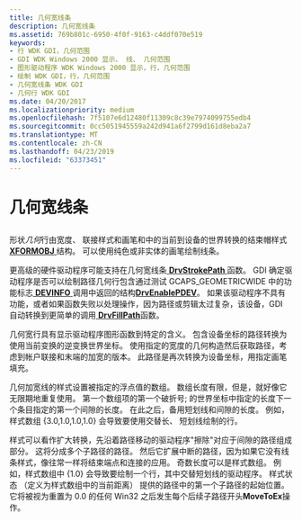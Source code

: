 ```yaml
---
title: 几何宽线条
description: 几何宽线条
ms.assetid: 769b801c-6950-4f0f-9163-c4ddf070e519
keywords:
- 行 WDK GDI，几何范围
- GDI WDK Windows 2000 显示、 线、 几何范围
- 图形驱动程序 WDK Windows 2000 显示，行，几何范围
- 绘制 WDK GDI，行，几何范围
- 几何宽线条 WDK GDI
- 几何行 WDK GDI
ms.date: 04/20/2017
ms.localizationpriority: medium
ms.openlocfilehash: 7f5107e6d12480f11309c8c39e7974099755edb4
ms.sourcegitcommit: 0cc5051945559a242d941a6f2799d161d8eba2a7
ms.translationtype: MT
ms.contentlocale: zh-CN
ms.lasthandoff: 04/23/2019
ms.locfileid: "63373451"
---
```

# <a name="geometric-wide-lines"></a>几何宽线条


## <span id="ddk_geometric_wide_lines_gg"></span><span id="DDK_GEOMETRIC_WIDE_LINES_GG"></span>


形状*几何*行由宽度、 联接样式和画笔和中的当前到设备的世界转换的结束帽样式[ **XFORMOBJ** ](https://msdn.microsoft.com/library/windows/hardware/ff570618)结构。 可以使用纯色或非实体的画笔绘制线条。

更高级的硬件驱动程序可能支持在几何宽线条[ **DrvStrokePath** ](https://msdn.microsoft.com/library/windows/hardware/ff556316)函数。 GDI 确定驱动程序是否可以绘制路径几何行包含通过测试 GCAPS\_GEOMETRICWIDE 中的功能标志[ **DEVINFO** ](https://msdn.microsoft.com/library/windows/hardware/ff552835) 调用中返回的结构[**DrvEnablePDEV**](https://msdn.microsoft.com/library/windows/hardware/ff556211)。 如果该驱动程序不具有功能，或者如果函数失败以处理操作，因为路径或剪辑太过复杂，该设备，GDI 自动转换到更简单的调用[ **DrvFillPath**](https://msdn.microsoft.com/library/windows/hardware/ff556220)函数。

几何宽行具有显示驱动程序图形函数到特定的含义。 包含设备坐标的路径转换为使用当前变换的逆变换世界坐标。 使用指定的宽度的几何构造然后获取路径，考虑到帐户联接和末端的加宽的版本。 此路径是再次转换为设备坐标，用指定画笔填充。

几何加宽线的样式设置被指定的浮点值的数组。 数组长度有限，但是，就好像它无限期地重复使用。 第一个数组项的第一个破折号; 的世界坐标中指定的长度下一个条目指定的第一个间隙的长度。 在此之后，备用短划线和间隙的长度。 例如，样式数组 {3.0,1.0,1.0,1.0} 会导致要使用交替长、 短划线绘制的行。

样式可以看作扩大转换，先沿着路径移动的驱动程序"擦除"对应于间隙的路径组成部分。 这将分成多个子路径的路径。 然后它扩展中断的路径，因为如果它没有线条样式，像往常一样将结束端点和连接的应用。 奇数长度可以是样式数组。 例如，样式数组中 {1.0} 会导致要绘制一个行，其中交替短划线的驱动程序。 样式状态 （定义为样式数组中的当前距离） 提供的路径中的第一个子路径的起始位置。 它将被视为重置为 0.0 的任何 Win32 之后发生每个后续子路径开头**MoveToEx**操作。

 

 





